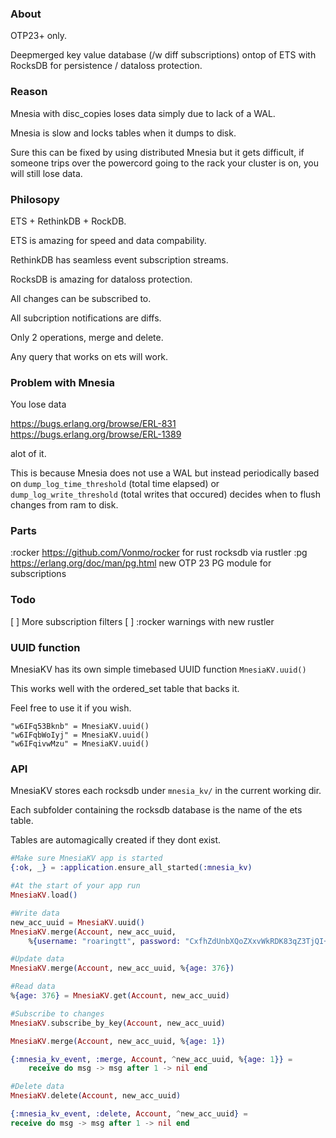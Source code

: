 ### About
OTP23+ only.

Deepmerged key value database (/w diff subscriptions) ontop of ETS with RocksDB for persistence / dataloss protection.

### Reason
Mnesia with disc_copies loses data simply due to lack of a WAL.

Mnesia is slow and locks tables when it dumps to disk.

Sure this can be fixed by using distributed Mnesia but it gets difficult, if someone trips over the powercord going to the rack your
cluster is on, you will still lose data.

### Philosopy

ETS + RethinkDB + RockDB.

ETS is amazing for speed and data compability.

RethinkDB has seamless event subscription streams.

RocksDB is amazing for dataloss protection.



All changes can be subscribed to.

All subcription notifications are diffs.

Only 2 operations, merge and delete.

Any query that works on ets will work.

### Problem with Mnesia

You lose data

https://bugs.erlang.org/browse/ERL-831
https://bugs.erlang.org/browse/ERL-1389

alot of it.

This is because Mnesia does not use a WAL but instead periodically based on `dump_log_time_threshold` (total time elapsed)
or `dump_log_write_threshold` (total writes that occured) decides when to flush changes from ram to disk.

### Parts

:rocker https://github.com/Vonmo/rocker for rust rocksdb via rustler
:pg https://erlang.org/doc/man/pg.html new OTP 23 PG module for subscriptions

### Todo

[ ] More subscription filters
[ ] :rocker warnings with new rustler

### UUID function

MnesiaKV has its own simple timebased UUID function `MnesiaKV.uuid()`

This works well with the ordered_set table that backs it.

Feel free to use it if you wish.


```
"w6IFq53Bknb" = MnesiaKV.uuid()
"w6IFqbWoIyj" = MnesiaKV.uuid()
"w6IFqivwMzu" = MnesiaKV.uuid()
```

### API

MnesiaKV stores each rocksdb under `mnesia_kv/` in the current working dir.

Each subfolder containing the rocksdb database is the name of the ets table.

Tables are automagically created if they dont exist.

```elixir
#Make sure MnesiaKV app is started
{:ok, _} = :application.ensure_all_started(:mnesia_kv)

#At the start of your app run
MnesiaKV.load()

#Write data
new_acc_uuid = MnesiaKV.uuid()
MnesiaKV.merge(Account, new_acc_uuid,
    %{username: "roaringtt", password: "CxfhZdUnbXQoZXxvWkRDK83qZ3TjQI+CMnSRAwaQMSM="})

#Update data
MnesiaKV.merge(Account, new_acc_uuid, %{age: 376})

#Read data
%{age: 376} = MnesiaKV.get(Account, new_acc_uuid)

#Subscribe to changes
MnesiaKV.subscribe_by_key(Account, new_acc_uuid)

MnesiaKV.merge(Account, new_acc_uuid, %{age: 1})

{:mnesia_kv_event, :merge, Account, ^new_acc_uuid, %{age: 1}} =
    receive do msg -> msg after 1 -> nil end

#Delete data
MnesiaKV.delete(Account, new_acc_uuid)

{:mnesia_kv_event, :delete, Account, ^new_acc_uuid} =
receive do msg -> msg after 1 -> nil end
```
